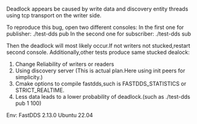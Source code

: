 Deadlock appears be caused by write data and discovery entity threads using tcp transport on the writer side.

To reproduce this bug, open two different consoles:
In the first one for publisher: ./test-dds pub
In the second one for subscriber: ./test-dds sub

Then the deadlock will most likely occur.If not writers not stucked,restart second console.
Additionally,other tests produce same stucked dealock:
1. Change Reliability of writers or readers
2. Using discovery server (This is actual plan.Here using init peers for simplicity.)
3. Cmake options to compile fastdds,such is FASTDDS_STATISTICS or STRICT_REALTIME.
4. Less data leads to a lower probability of deadlock.(such as ./test-dds pub 1 100)

Env:
FastDDS 2.13.0
Ubuntu 22.04
